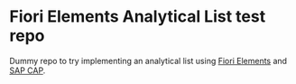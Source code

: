 # Fiori Elements Analytical List test repo
Dummy repo to try implementing an analytical list using [Fiori Elements](https://sapui5.hana.ondemand.com/#/topic/3d33684b08ca4490b26a844b6ce19b83) and [SAP CAP](https://cap.cloud.sap/docs/).